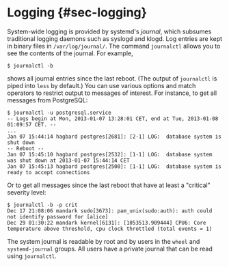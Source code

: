 # Logging {#sec-logging}

System-wide logging is provided by systemd's *journal*, which subsumes
traditional logging daemons such as syslogd and klogd. Log entries are
kept in binary files in `/var/log/journal/`. The command `journalctl`
allows you to see the contents of the journal. For example,

```ShellSession
$ journalctl -b
```

shows all journal entries since the last reboot. (The output of
`journalctl` is piped into `less` by default.) You can use various
options and match operators to restrict output to messages of interest.
For instance, to get all messages from PostgreSQL:

```ShellSession
$ journalctl -u postgresql.service
-- Logs begin at Mon, 2013-01-07 13:28:01 CET, end at Tue, 2013-01-08 01:09:57 CET. --
...
Jan 07 15:44:14 hagbard postgres[2681]: [2-1] LOG:  database system is shut down
-- Reboot --
Jan 07 15:45:10 hagbard postgres[2532]: [1-1] LOG:  database system was shut down at 2013-01-07 15:44:14 CET
Jan 07 15:45:13 hagbard postgres[2500]: [1-1] LOG:  database system is ready to accept connections
```

Or to get all messages since the last reboot that have at least a
"critical" severity level:

```ShellSession
$ journalctl -b -p crit
Dec 17 21:08:06 mandark sudo[3673]: pam_unix(sudo:auth): auth could not identify password for [alice]
Dec 29 01:30:22 mandark kernel[6131]: [1053513.909444] CPU6: Core temperature above threshold, cpu clock throttled (total events = 1)
```

The system journal is readable by root and by users in the `wheel` and
`systemd-journal` groups. All users have a private journal that can be
read using `journalctl`.
